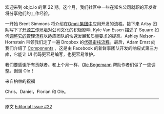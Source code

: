 欢迎来到 objc.io 的第 22 期。这个月，我们社区中一些在知名公司就职的开发者将分享他们的工作经验。

一开始 Brent Simmons 将介绍在[Omni 集团中](/issue-22-1)应用开发的流程。接下来 Artsy 团队写下了[开源工作环境](/issue-22-2)对公司文化的积极影响. Kyle Van Essen 描述了 Square 如何[调整它的管理流程](/issue-22-3)以适应团队的快速发展和质量要求的提高。Ashley Nelson-Hornstein 带领我们走了一遍 Dropbox 的[代码审核流程](/issue-22-4)。最后，Adam Ernst 向我们介绍了 [Components](/issue-22-5) ，这是由 Facebook 的新鲜事团队开发的响应式第三方库，它能让 UI 代码更容易编写，也更容易维护。

我们要感谢所有贡献者。和上个月一样，[Ole Begemann](http://oleb.net) 帮助作者们做了一些调整。谢谢 Ole！

来自柏林的祝福

Chris，Daniel，Florian 和 Ole。

---

 

原文 [Editorial Issue #22](http://www.objc.io/issue-22/editorial.html)